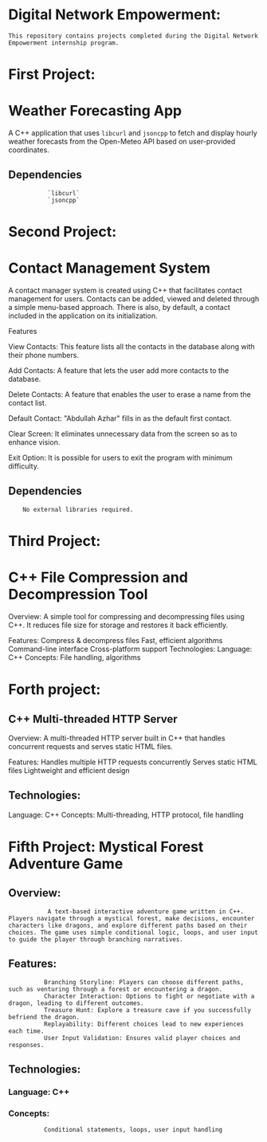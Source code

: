  # Digital Network Empowerment:
    This repository contains projects completed during the Digital Network Empowerment internship program.

 # First Project:
# Weather Forecasting App

A C++ application that uses `libcurl` and `jsoncpp` to fetch and display hourly weather forecasts from the Open-Meteo API based on user-provided coordinates.

## Dependencies
               `libcurl`
               `jsoncpp`
 # Second Project:
# Contact Management System
 
A contact manager system is created using C++ that facilitates contact management for users. Contacts can be added, viewed and deleted through a simple menu-based approach. There is also, by default, a contact included in the application on its initialization.

Features

View Contacts: This feature lists all the contacts in the database along with their phone numbers.

Add Contacts: A feature that lets the user add more contacts to the database.

Delete Contacts: A feature that enables the user to erase a name from the contact list.

Default Contact: "Abdullah Azhar" fills in as the default first contact.

Clear Screen: It eliminates unnecessary data from the screen so as to enhance vision.

Exit Option: It is possible for users to exit the program with minimum difficulty.
## Dependencies
        No external libraries required.
 # Third Project:
# C++ File Compression and Decompression Tool
 Overview:
           A simple tool for compressing and decompressing files using C++. It reduces file size for storage and restores it back efficiently.

Features:
        Compress & decompress files
        Fast, efficient algorithms
        Command-line interface
        Cross-platform support
        Technologies:
Language: 
         C++
Concepts: 
          File handling, algorithms
 # Forth project: 
  ## C++ Multi-threaded HTTP Server
Overview:
          A multi-threaded HTTP server built in C++ that handles concurrent requests and serves static HTML files.

Features:
         Handles multiple HTTP requests concurrently
         Serves static HTML files
         Lightweight and efficient design
## Technologies:
Language: 
          C++
Concepts: 
          Multi-threading, HTTP protocol, file handling
 # Fifth Project: Mystical Forest Adventure Game
   ## Overview:
               A text-based interactive adventure game written in C++. Players navigate through a mystical forest, make decisions, encounter characters like dragons, and explore different paths based on their choices. The game uses simple conditional logic, loops, and user input to guide the player through branching narratives.

  ## Features:
              Branching Storyline: Players can choose different paths, such as venturing through a forest or encountering a dragon.
              Character Interaction: Options to fight or negotiate with a dragon, leading to different outcomes.
              Treasure Hunt: Explore a treasure cave if you successfully befriend the dragon.
              Replayability: Different choices lead to new experiences each time.
              User Input Validation: Ensures valid player choices and responses.
 ## Technologies:
 ### Language: C++
 ### Concepts: 
              Conditional statements, loops, user input handling
